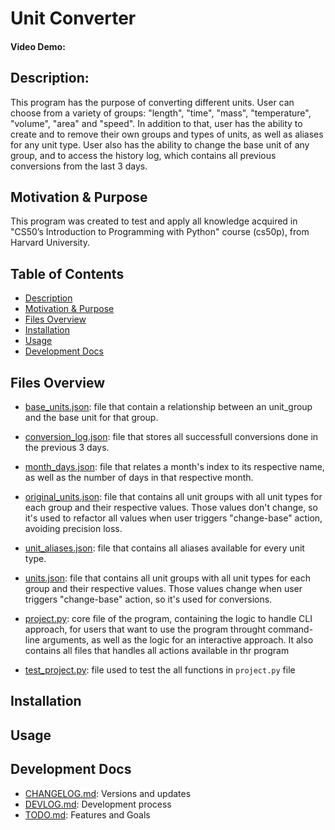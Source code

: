 # Unit Converter
#### Video Demo:  <URL HERE>


## Description:
This program has the purpose of converting different units. User can choose from a variety of groups: "length", "time", "mass", "temperature", "volume", "area" and "speed".
In addition to that, user has the ability to create and to remove their own groups and types of units, as well as aliases for any unit type.
User also has the ability to change the base unit of any group, and to access the history log, which contains all previous conversions from the last 3 days.


## Motivation & Purpose
This program was created to test and apply all knowledge acquired in "CS50’s Introduction to Programming with Python" course (cs50p), from Harvard University.


## Table of Contents
- [Description](#description)
- [Motivation & Purpose](#fmotivation--purpose)
- [Files Overview](#files-overview)
- [Installation](#installation)
- [Usage](#usage)
- [Development Docs](#development-docs)



## Files Overview
- [base_units.json](data/base_units.json): file that contain a relationship between an unit_group and the base unit for that group.
- [conversion_log.json](data/conversion_log.json): file that stores all successfull conversions done in the previous 3 days.
- [month_days.json](data/month_days.json): file that relates a month's index to its respective name, as well as the number of days in that respective month.
- [original_units.json](data/original_units.json): file that contains all unit groups with all unit types for each group and their respective values. Those values don't change, so it's used to refactor all values when user triggers "change-base" action, avoiding precision loss.
- [unit_aliases.json](data/unit_aliases.json): file that contains all aliases available for every unit type.
- [units.json](units.json): file that contains all unit groups with all unit types for each group and their respective values. Those values change when user triggers "change-base" action, so it's used for conversions.


- [project.py](project.py): core file of the program, containing the logic to handle CLI approach, for users that want to use the program throught command-line arguments, as well as the logic for an interactive approach. It also contains all files that handles all actions available in thr program

- [test_project.py](test_project.py): file used to test the all functions in `project.py` file




## Installation


## Usage


## Development Docs
- [CHANGELOG.md](CHANGELOG.md): Versions and updates
- [DEVLOG.md](DEVLOG.md): Development  process
- [TODO.md](TODO.md): Features and Goals